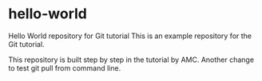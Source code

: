 # hello-world
Hello World repository for Git tutorial
This is an example repository for the Git tutorial. 

This repository is built step by step in the tutorial by AMC.
Another change to test git pull from command line.
